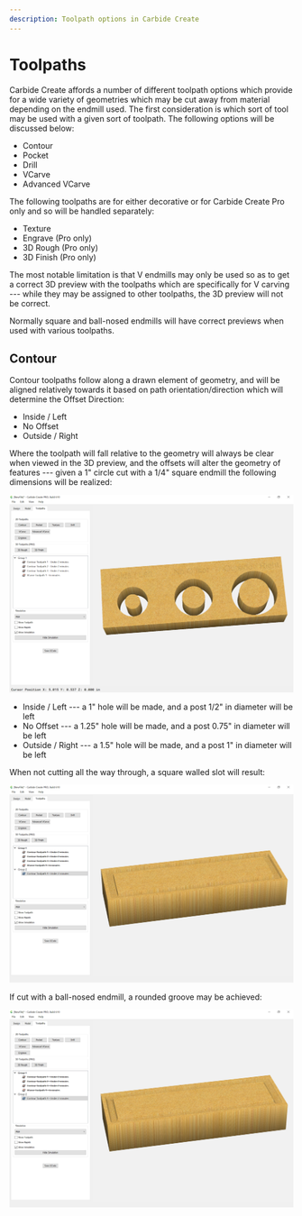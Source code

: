 ```yaml
---
description: Toolpath options in Carbide Create
---
```


# Toolpaths

Carbide Create affords a number of different toolpath options which provide for a wide variety of geometries which may be cut away from material depending on the endmill used. The first consideration is which sort of tool may be used with a given sort of toolpath. The following options will be discussed below:

* Contour
* Pocket
* Drill
* VCarve
* Advanced VCarve

The following toolpaths are for either decorative or for Carbide Create Pro only and so will be handled separately:

* Texture 
* Engrave \(Pro only\)
* 3D Rough \(Pro only\)
* 3D Finish \(Pro only\)

The most notable limitation is that V endmills may only be used so as to get a correct 3D preview with the toolpaths which are specifically for V carving --- while they may be assigned to other toolpaths, the 3D preview will not be correct.

Normally square and ball-nosed endmills will have correct previews when used with various toolpaths.

## Contour

Contour toolpaths follow along a drawn element of geometry, and will be aligned relatively towards it based on path orientation/direction which will determine the Offset Direction:

* Inside / Left
* No Offset
* Outside / Right

Where the toolpath will fall relative to the geometry will always be clear when viewed in the 3D preview, and the offsets will alter the geometry of features --- given a 1" circle cut with a 1/4" square endmill the following dimensions will be realized:

![Carbide Create \| Contour Toolpath \| Offsets](.gitbook/assets/image%20%2891%29.png)

* Inside / Left --- a 1" hole will be made, and a post 1/2" in diameter will be left
* No Offset --- a 1.25" hole will be made, and a post 0.75" in diameter will be left
* Outside / Right --- a 1.5" hole will be made, and a post 1" in diameter will be left

When not cutting all the way through, a square walled slot will result:

![](.gitbook/assets/image%20%2890%29.png)

If cut with a ball-nosed endmill, a rounded groove may be achieved:

![](.gitbook/assets/image%20%2889%29.png)





